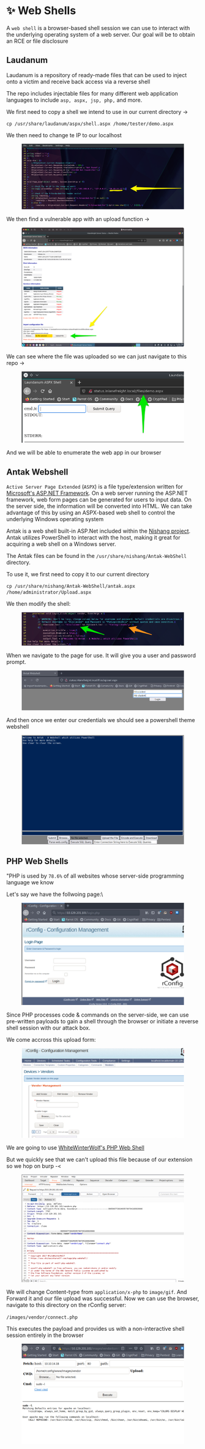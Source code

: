 # ✨ Web Shells

A `web shell` is a browser-based shell session we can use to interact with the underlying operating system of a web server. Our goal will be to obtain an RCE or file disclosure

## Laudanum

Laudanum is a repository of ready-made files that can be used to inject onto a victim and receive back access via a reverse shell

The repo includes injectable files for many different web application languages to include `asp, aspx, jsp, php,` and more.

We first need to copy a shell we intend to use in our current directory ->

```shell-session
cp /usr/share/laudanum/aspx/shell.aspx /home/tester/demo.aspx
```

We then need to change te IP to our localhost&#x20;

<figure><img src="../../../.gitbook/assets/image (1450).png" alt=""><figcaption></figcaption></figure>

We then find a vulnerable app with an upload function ->

<figure><img src="../../../.gitbook/assets/image (1451).png" alt=""><figcaption></figcaption></figure>

We can see where the file was uploaded so we can just navigate to this repo ->

<figure><img src="../../../.gitbook/assets/image (1452).png" alt=""><figcaption></figcaption></figure>

And we will be able to enumerate the web app in our browser

## Antak Webshell

`Active Server Page Extended` (`ASPX`) is a file type/extension written for [Microsoft's ASP.NET Framework](https://docs.microsoft.com/en-us/aspnet/overview). On a web server running the ASP.NET framework, web form pages can be generated for users to input data. On the server side, the information will be converted into HTML. We can take advantage of this by using an ASPX-based web shell to control the underlying Windows operating system

Antak is a web shell built-in ASP.Net included within the [Nishang project](https://github.com/samratashok/nishang). Antak utilizes PowerShell to interact with the host, making it great for acquiring a web shell on a Windows server.

The Antak files can be found in the `/usr/share/nishang/Antak-WebShell` directory.

To use it, we first need to copy it to our current directory

```shell-session
cp /usr/share/nishang/Antak-WebShell/antak.aspx /home/administrator/Upload.aspx
```

We then modify the shell:

<figure><img src="../../../.gitbook/assets/image (5) (1) (1) (1) (1) (1).png" alt=""><figcaption></figcaption></figure>

When we navigate to the page for use. It will give you a user and password prompt.

<figure><img src="../../../.gitbook/assets/image (1) (1) (1) (1) (1) (1) (1) (1) (1) (1) (1) (1).png" alt=""><figcaption></figcaption></figure>

And then once we enter our credentials we should see a powershell theme webshell

<figure><img src="../../../.gitbook/assets/image (2) (1) (1) (1) (1) (1) (1) (1) (1) (1).png" alt=""><figcaption></figcaption></figure>

## PHP Web Shells

"PHP is used by `78.6%` of all websites whose server-side programming language we know

Let's say we have the follwoing page:\


<figure><img src="../../../.gitbook/assets/image (3) (1) (1) (1) (1) (1) (1) (1) (1) (1).png" alt=""><figcaption></figcaption></figure>

Since PHP processes code & commands on the server-side, we can use pre-written payloads to gain a shell through the browser or initiate a reverse shell session with our attack box.

We come accross this upload form:

<figure><img src="../../../.gitbook/assets/image (4) (1) (1) (1) (1) (1) (1) (1).png" alt=""><figcaption></figcaption></figure>

We are going to use [WhiteWinterWolf's PHP Web Shell](https://github.com/WhiteWinterWolf/wwwolf-php-webshell)

But we quickly see that we can't upload this file because of our extension so we hop on burp -<

<figure><img src="../../../.gitbook/assets/image (5) (1) (1) (1) (1) (1) (1).png" alt=""><figcaption></figcaption></figure>

We will change Content-type from `application/x-php` to `image/gif`. And Forward it and our file upload was successful. Now we can use the browser, navigate to this directory on the rConfig server:

`/images/vendor/connect.php`

This executes the payload and provides us with a non-interactive shell session entirely in the browser

<figure><img src="../../../.gitbook/assets/image (6) (1) (1) (1) (1).png" alt=""><figcaption></figcaption></figure>

